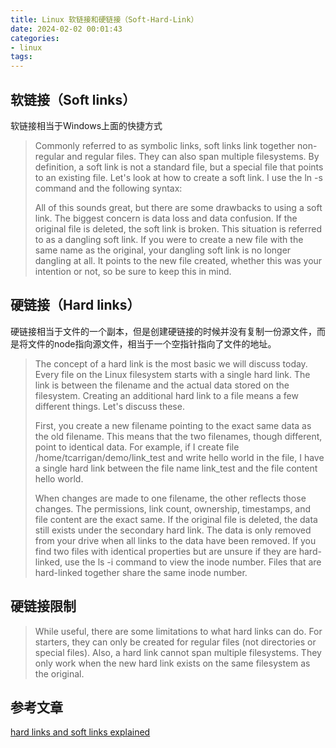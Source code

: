 ```yaml
---
title: Linux 软链接和硬链接（Soft-Hard-Link）
date: 2024-02-02 00:01:43
categories:
- linux
tags:
---
```

## 软链接（Soft links）

软链接相当于Windows上面的快捷方式
> Commonly referred to as symbolic links, soft links link together non-regular and regular files. They can also span multiple filesystems. By definition, a soft link is not a standard file, but a special file that points to an existing file. Let's look at how to create a soft link. I use the ln -s command and the following syntax:
>
> All of this sounds great, but there are some drawbacks to using a soft link. The biggest concern is data loss and data confusion. If the original file is deleted, the soft link is broken. This situation is referred to as a dangling soft link. If you were to create a new file with the same name as the original, your dangling soft link is no longer dangling at all. It points to the new file created, whether this was your intention or not, so be sure to keep this in mind.
>
## 硬链接（Hard links）

硬链接相当于文件的一个副本，但是创建硬链接的时候并没有复制一份源文件，而是将文件的node指向源文件，相当于一个空指针指向了文件的地址。
> The concept of a hard link is the most basic we will discuss today. Every file on the Linux filesystem starts with a single hard link. The link is between the filename and the actual data stored on the filesystem. Creating an additional hard link to a file means a few different things. Let's discuss these.
>
> First, you create a new filename pointing to the exact same data as the old filename. This means that the two filenames, though different, point to identical data. For example, if I create file /home/tcarrigan/demo/link_test and write hello world in the file, I have a single hard link between the file name link_test and the file content hello world.
>
> When changes are made to one filename, the other reflects those changes. The permissions, link count, ownership, timestamps, and file content are the exact same. If the original file is deleted, the data still exists under the secondary hard link. The data is only removed from your drive when all links to the data have been removed. If you find two files with identical properties but are unsure if they are hard-linked, use the ls -i command to view the inode number. Files that are hard-linked together share the same inode number.
>
## 硬链接限制
>
> While useful, there are some limitations to what hard links can do. For starters, they can only be created for regular files (not directories or special files). Also, a hard link cannot span multiple filesystems. They only work when the new hard link exists on the same filesystem as the original.
>
## 参考文章

[hard links and soft links explained](https://www.redhat.com/sysadmin/linking-linux-explained)

